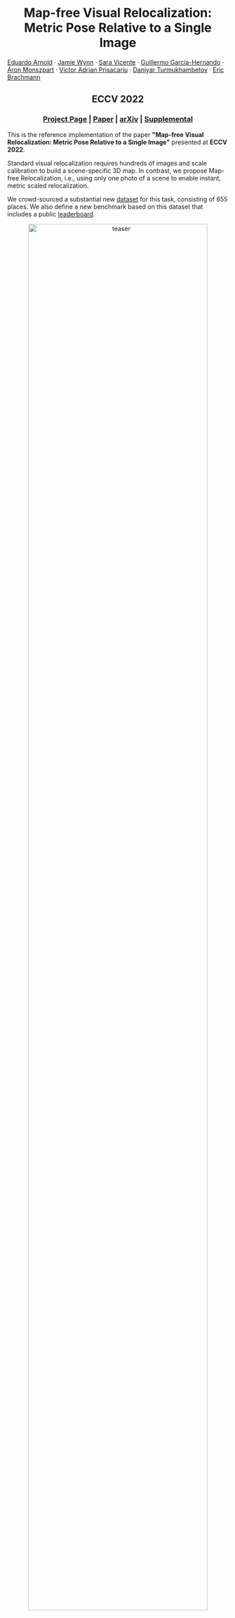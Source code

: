 <p align="center">
  <h1 align="center">Map-free Visual Relocalization:<br>Metric Pose Relative to a Single Image</h1>
    <a href="https://earnold.me">Eduardo Arnold</a>
    ·
    <a href="">Jamie Wynn</a>
    ·
    <a href="https://scholar.google.co.uk/citations?user=7wWsNNcAAAAJ">Sara Vicente</a>
    ·
     <a href="https://guiggh.github.io/">Guillermo Garcia-Hernando</a>
    ·
     <a href="https://amonszpart.github.io/">Áron Monszpart</a>
    ·
     <a href="https://www.robots.ox.ac.uk/~victor/">Victor Adrian Prisacariu</a>
    ·
     <a href="https://scholar.google.com/citations?user=ELFm0CgAAAAJ">Daniyar Turmukhambetov</a>
    ·
     <a href="https://twitter.com/eric_brachmann">Eric Brachmann</a>
  </p>
  <h2 align="center">ECCV 2022</h2>
  <h3 align="center"><a href="https://research.nianticlabs.com/mapfree-reloc-benchmark">Project Page</a> | <a href="https://storage.googleapis.com/niantic-lon-static/research/map-free-reloc/MapFreeReloc-ECCV22-paper.pdf">Paper</a> | <a href="https://arxiv.org/abs/2210.05494">arXiv</a> | <a href="https://storage.cloud.google.com/niantic-lon-static/research/map-free-reloc/MapFreeReloc-ECCV22-supplemental.pdf">Supplemental</a> </h3> 
  <div align="center"></div>
</p>

This is the reference implementation of the paper **"Map-free Visual Relocalization: Metric Pose Relative to a Single Image"** presented at **ECCV 2022**.

Standard visual relocalization requires hundreds of images and scale calibration to build a scene-specific 3D map. In contrast, we propose Map-free Relocalization, i.e., using only one photo of a scene to enable instant, metric scaled relocalization.

We crowd-sourced a substantial new [dataset](#camera-map-free-visual-relocalization-dataset) for this task, consisting of 655 places. We also define a new benchmark based on this dataset that includes a public [leaderboard](https://research.nianticlabs.com/mapfree-reloc-benchmark).

<p align="center">
    <img src="etc/teaser.png" alt="teaser" width="90%">
</p>

# Overview

1. [Setup](#nut_and_bolt-setup)
1. [Our dataset](#camera-map-free-visual-relocalization-dataset)
1. [Evaluate your method](#bar_chart-evaluate-your-method)
1. [Baselines: Relative Pose Regression](#relative-pose-regression-baselines)
1. [Baselines: Feature Matching + Scale from Estimated Depth](#feature-matching--scale-from-depth-baselines)
1. [Extended Results (7Scenes & Scannet)](#results-on-scannet--7scenes)
1. [Cite](#scroll-cite)
1. [License](#️page_with_curl-license)
1. [Changelog](#pencil-changelog)
1. [Acknowledgements](#octocat-acknowledgements)


# :nut_and_bolt: Setup
Using [Anaconda](https://www.anaconda.com/download/), you can install dependencies with 
```shell
conda env create -f environment.yml
conda activate mapfree
```
We used PyTorch 1.8, PyTorch Lightning 1.6.5, CUDA toolkit 11.1, Python 3.7.12 and Debian GNU/Linux 10.

# :camera: Map-free Visual Relocalization Dataset
We introduce a new [dataset](https://research.nianticlabs.com/mapfree-reloc-benchmark/dataset) for development and evaluation of map-free relocalization. The dataset consists of 655 outdoor scenes, each containing a small ‘place of interest’ such as a sculpture, sign, mural, etc.

To use our code, download [our dataset](https://research.nianticlabs.com/mapfree-reloc-benchmark/dataset) and extract train/val/test.zip files into `data/mapfree`.

## Organization
The dataset is split into 460 training scenes, 65 validation scenes and 130 test scenes.

Each training scene has two sequences of images, corresponding to two different scans of the scene. We provide the absolute pose of each training image, which allows determining the relative pose between any pair of training images.

For validation and test scenes, we provide a single reference image obtained from one scan and a sequence of query images and absolute poses from a different scan.

An exemplar scene contains the following structure:
```
train/
├── s00000
│   ├── intrinsics.txt
│   ├── overlaps.npz
│   ├── poses.txt
│   ├── seq0
│   │   ├── frame_00000.jpg
│   │   ├── frame_00001.jpg
│   │   ├── frame_00002.jpg
│   │   ├── ...
│   │   └── frame_00579.jpg
│   └── seq1
│       ├── frame_00000.jpg
│       ├── frame_00001.jpg
│       ├── frame_00002.jpg
│       ├── ...
│       └── frame_00579.jpg
```

### **intrinsics.txt**
Encodes per frame intrinsics with format 
```
frame_path fx fy cx cy frame_width frame_height
```

### **poses.txt**
Encodes per frame extrinsics with format 
```
frame_path qw qx qy qz tx ty tz
``` 
where $q$ is the quaternion encoding rotation and $t$ is the **metric** translation vector. 

Note:
- The pose is given in world-to-camera format, i.e. $R(q), t$ transform a world point $p$ to the camera coordinate system as $Rp + t$.
- For val/test scenes, the reference frame (`seq0/frame_00000.jpg`) always has identity pose and the pose of query frames (`seq1/frame_*.jpg`) are given relative to the reference frame. Thus, the absolute pose of a given query frame is equivalent to the relative pose between the reference and the query frames.
- We **DO NOT** provide ground-truth poses for the **test** scenes. These are kept private for evaluation in our [online benchmarking website](https://research.nianticlabs.com/mapfree-reloc-benchmark/benchmark). The poses provided for test sequences are invalid lines containing 0 for all parameters.
- There might be "skipped frames", i.e. the linear id of a frame does not necessarily correspond to its frame number. 

### **overlaps.npz**
Available for **training scenes only**, this file provides the overlap score between any (intra- and inter-sequence) pairs of frames and can be used to select training pairs. The overlap score measures the view overlap between two frames as a ratio in the interval $[0,1]$, computed based on the SfM co-visibility. Details of how this is computed is available in the [supplemental materials](https://storage.cloud.google.com/niantic-lon-static/research/map-free-reloc/MapFreeReloc-ECCV22-supplemental.pdf).

The file contains two numpy arrays: 
- `idxs`: stores the sequences and frame numbers for a pair of images (A, B), for which the overlap is computed. Format: `seq_A, frame_A, seq_B, frame_B`
- `overlaps`: which gives the corresponding overlap score. 

For example, to obtain the overlap score between frames `seq0/frame_00023.jpg` and `seq1/frame_00058.jpg` one would do:
```
f = np.load('overlaps.npz', allow_pickle=True)
idxs, overlaps = f['idxs'], f['overlaps']
filter_idx = (idxs == np.array((0, 23, 1, 58))).all(axis=1)
overlap = overlaps[filter_idx]
```

Note:
- Although we computed overlap scores exhaustively between any two pairs, we only provide rows for pairs of frames with non-zero overlap score.

## Data Loader
We provide a reference PyTorch dataloader for our dataset in [lib/datasets/mapfree.py](lib/datasets/mapfree.py).

# :bar_chart: Evaluate Your Method 
We provide an [online benchmark website](https://research.nianticlabs.com/mapfree-reloc-benchmark/benchmark) to evaluate submissions on the test set.

## Submission Format
The submission file is a ZIP file containing one txt file per scene:
```
submission.zip
├── pose_s00525.txt
├── pose_s00526.txt
├── pose_s00527.txt
├── pose_s00528.txt
├── ...
└── pose_s00654.txt
```
Each of the text files should contain the estimated pose for the query frame with the same format as [poses.txt](#posestxt), with the additional `confidence` column: 
```
frame_path qw qx qy qz tx ty tz confidence
```

Note that the evaluation only considers every 5th frame of the query sequence, so one does not have to compute the estimated pose for all query frames. This is accounted for in [our dataloader](lib/datasets/mapfree.py#L173).

## Submission Script
We provide a [submission script](submission.py) to generate submission files:
```shell
python submission.py <config file> [--checkpoint <path_to_model_checkpoint>] -o results/your_method
```

The resulting file `results/your_method/submission.zip` can be uploaded to our [online benchmark website](https://research.nianticlabs.com/mapfree-reloc-benchmark/benchmark) and compared against existing methods in our [leaderboard](https://research.nianticlabs.com/mapfree-reloc-benchmark/leaderboard).

## Local evaluation
We do **NOT** provide ground-truth poses for the test set. But you can still evaluate your method locally, *e.g.* for hyperparameter tuning or model selection, by generating a submission on the **validation set**
```shell
python submission.py <config file> [--checkpoint <path_to_model_checkpoint>] --split val -o results/your_method
```
and evaluate it on the **validation set** using
```shell
python -m benchmark.mapfree results/your_method/submission.zip --split val
```
This is the same script used for evaluation in our benchmarking system, except we use the test set ground-truth poses.

## Exemples of submissions for existing baselines
You can generate submissions for the [Relative Pose Regression](#relative-pose-regression-baselines) and [Feature Matching](#feature-matching--scale-from-depth-baselines) baselines using
```shell
# feature matching (SuperPoint+SuperGlue), scale from depth (DPT KITTI), Essential Matrix solver
python submission.py config/matching/mapfree/sg_emat_dptkitti.yaml -o results/sg_emat_dptkitti

# feature matching (LoFTR), scale from depth (DPT NYU), PnP solver
python submission.py config/matching/mapfree/loftr_pnp_dptnyu.yaml -o results/loftr_pnp_dptnyu

# relative pose regression model, 6D rot + 3D trans parametrization
python submission.py config/regression/mapfree/rot6d_trans.yaml --checkpoint weights/mapfree/rot6d_trans.ckpt -o results/rpr_rot6d_trans

# relative pose regression model, 3D-3D correspondence parametrization + Procrustes
python submission.py config/regression/mapfree/3d3d.yaml --checkpoint weights/mapfree/3d3d.ckpt -o results/rpr_3d3d
```
You can explore more methods by inspecting [config/matching/mapfree](config/matching/mapfree) and [config/regression/mapfree](config/regression/mapfree).

# Relative Pose Regression Baselines

##  Pre-trained Models
We provide [Mapfree models](https://storage.googleapis.com/niantic-lon-static/research/map-free-reloc/assets/mapfree_rpr_weights.zip) and [Scannet models](https://storage.googleapis.com/niantic-lon-static/research/map-free-reloc/assets/scannet_rpr_weights.zip) for all the RPR variants presented in the paper/supplemental.
Extract all weights to `weights/`. The models name match the configuration files in `config/regresion/`

## Custom Models
One can customize the existing models by changing *e.g.* encoder type, feature aggregation variant, output parametrisation and loss functions. All these hyper-parameters are specified in the configuration file for a given model variant. See *e.g.* [config/regression/mapfree/3d3d.yaml](config/regression/mapfree/3d3d.yaml).

We provide multiple variants for the [encoder](lib/models/regression/encoder), [aggregator](lib/models/regression/aggregator.py) and [loss functions](lib/utils/loss.py).

One can also define a custom model by registering it in [lib/models/builder.py](lib/models/builder.py). Given a pair of RGB images, the model must be able to estimate the metric relative pose between the pair of cameras.

## Training a Model
To train a model, use:
```shell
python train.py config/regression/<dataset>/{model variant}.yaml \
                config/{dataset config}.yaml \
                --experiment experiment_name
```
Resume training from a checkpoint by adding `--resume {path_to_checkpoint}`

The top five models, according to validation loss, are saved during training.
Tensorboard results and checkpoints are saved into the folder `weights/experiment_name`.

# Feature Matching + Scale from Depth Baselines
We provide different feature matching (SIFT, [SuperPoint+SuperGlue](https://github.com/magicleap/SuperGluePretrainedNetwork), [LoFTR](https://github.com/zju3dv/LoFTR)), depth regression ([DPT](https://github.com/isl-org/DPT) KITTI, NYU) and pose solver (Essential Matrix Decomposition, PnP) variants.

One can choose the different options for matching, depth and pose solvers by creating a configuration file in [config/matching/mapfree/](config/matching/mapfree/). 

## Download correspondences and depth files
To reproduce feature matching methods baselines
- Download [DPT estimated depth maps](https://storage.googleapis.com/niantic-lon-static/research/map-free-reloc/assets/mapfree_dpt_depth.tar.gz).
- Download [feature-matching correspondences](https://storage.googleapis.com/niantic-lon-static/research/map-free-reloc/assets/mapfree_correspondences.zip) (LoFTR and SuperPoint+SuperGlue).
- Extract both files to `data/mapfree`

## Custom feature matching method
We provide pre-computed correspondences (SIFT, SuperGlue+SuperPoint and LoFTR) in the path `data/mapfree/{val|test}/{scene}/correspondences_{feature_method}.npz`

To try out your own feature matching methods you need to create a `npz` file storing the correspondences between the reference frame and all query frames for each scene. See steps below:
1. Create a wrapper class to your feature matching method in [etc/feature_matching_baselines/matchers.py](etc/feature_matching_baselines/matchers.py)
2. Add your wrapper into `MATCHERS` in [etc/feature_matching_baselines/compute.py](etc/feature_matching_baselines/compute.py)
3. Execute [etc/feature_matching_baselines/compute.py](etc/feature_matching_baselines/compute.py) using your desired feature matcher on the Mapfree dataset.
4. Create a new configuration file for your feature-matching baseline, *e.g.* modify [config/matching/mapfree/sg_emat_dptkitty.yaml](config/matching/mapfree/sg_emat_dptkitti.yaml) by replacing `SG` in `MATCHES_FILE_PATH` to the name of your matcher.

<details>
<summary> Note on recomputing SG/LoFTR correspondences</summary>

To use SG/LoFTR you need to recursively pull the git submodules using
```shell
git pull --recurse-submodules
```
Then, 
```shell
cd etc/feature_matching_baselines
python compute.py -ds <Scannet or 7Scenes or Mapfree> -m <SIFT or SG or LoFTR>
```
For different 7Scenes pairs variants, include `--pair_txt test_pairs_name.txt`

You also need to download indoor/outdoor weights of LoFTR and extract them to `etc/feature_matching_baselines/weights/`.
</details>

## Custom depth estimation method
We provide estimated **metric depth maps** in `data/mapfree/{val|test}/{scene}/{seq}/frame_{framenum}.dpt{kitti|nyu}.png` (see the [dataset section](#map-free-visual-relocalization))

To try your own depth estimation method you need to provide **metric** depth maps (`png`, encoded in **millimeters**) for each image the the validation/test set.

For example, `data/mapfree/test/s00525/frame_00000.jpg`, will have corresponding depth map `data/mapfree/test/s00525/frame_00000.yourdepthmethod.png`.

To use the custom depth maps, create a new config file, see *e.g.* [config/matching/mapfree/sg_emat_dptkitty.yaml](config/matching/mapfree/sg_emat_dptkitti.yaml), and add the key `ESTIMATED_DEPTH: 'yourdepthmethod'`.

## Custom pose solver
We provide three [pose solvers](lib/models/matching/pose_solver.py): Essential Matrix Decomposition (with metric pose using estimated depth), Perspective-n-Point (PnP) and Procrustes (rigid body transformation given 3D-3D correspondences).

You can add your custom solver to [lib/models/matching/pose_solver.py](lib/models/matching/pose_solver.py) by creating a class that implements `estimate_pose(keypoints0, keypoints1, data)`, where `keypoints` are the image plane coordinates of correspondences and `data` stores all information about the images, including estimated depth maps.

After creating your custom solver class, you need to register it in the [FeatureMatchingModel](lib/models/matching/model.py).

Finally, you can use it by specifying `POSE_SOLVER: 'yourposesolver'` in the configuration file.

# Results on Scannet & 7Scenes
See [this page](benchmark/extended_datasets.md).

# :scroll: Cite
Please cite our work if you find it useful or use any of our code
```latex
@inproceedings{arnold2022mapfree,
      title={Map-free Visual Relocalization: Metric Pose Relative to a Single Image},
      author={Arnold, Eduardo and Wynn, Jamie and Vicente, Sara and Garcia-Hernando, Guillermo and Monszpart, {\'{A}}ron and Prisacariu, Victor Adrian and Turmukhambetov, Daniyar and Brachmann, Eric},
      booktitle={ECCV},
      year={2022},
    }
```

# ️:page_with_curl: License
Copyright © Niantic, Inc. 2022. Patent Pending. All rights reserved. This code is for non-commercial use. Please see the [license file](LICENSE) for terms.

# :pencil: Changelog
- 13/02/2023: updated LICENSE terms

# :octocat: Acknowledgements
We use part of the code from different repositories. We thank the authors and maintainers of the following repositories.
- [CAPS](https://github.com/qianqianwang68/caps)
- [DPT](https://github.com/isl-org/DPT)
- [ExtremeRotation](https://github.com/RuojinCai/ExtremeRotation_code)
- [LoFTR](https://github.com/zju3dv/LoFTR)
- [PlaneRCNN](https://github.com/NVlabs/planercnn)
- [SuperGlue](https://github.com/magicleap/SuperGluePretrainedNetwork)
- [visloc-relapose](https://github.com/GrumpyZhou/visloc-relapose)
